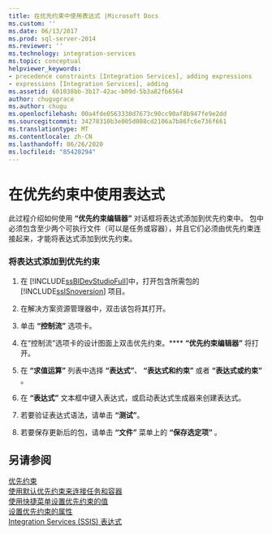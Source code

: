 ```yaml
---
title: 在优先约束中使用表达式 |Microsoft Docs
ms.custom: ''
ms.date: 06/13/2017
ms.prod: sql-server-2014
ms.reviewer: ''
ms.technology: integration-services
ms.topic: conceptual
helpviewer_keywords:
- precedence constraints [Integration Services], adding expressions
- expressions [Integration Services], adding
ms.assetid: 601038bb-3b17-42ac-b09d-5b3a82fb6564
author: chugugrace
ms.author: chugu
ms.openlocfilehash: 00a4fde0563330d7673c90cc90af8b947fe9e2dd
ms.sourcegitcommit: 34278310b3e005d008cd2106a7b86fc6e736f661
ms.translationtype: MT
ms.contentlocale: zh-CN
ms.lasthandoff: 06/26/2020
ms.locfileid: "85420294"
---
```

# <a name="use-an-expression-in-a-precedence-constraint"></a>在优先约束中使用表达式
  此过程介绍如何使用 **“优先约束编辑器”** 对话框将表达式添加到优先约束中。 包中必须包含至少两个可执行文件（可以是任务或容器），并且它们必须由优先约束连接起来，才能将表达式添加到优先约束。  
  
### <a name="to-add-an-expression-to-a-precedence-constraint"></a>将表达式添加到优先约束  
  
1.  在 [!INCLUDE[ssBIDevStudioFull](../includes/ssbidevstudiofull-md.md)]中，打开包含所需包的 [!INCLUDE[ssISnoversion](../includes/ssisnoversion-md.md)] 项目。  
  
2.  在解决方案资源管理器中，双击该包将其打开。  
  
3.  单击 **“控制流”** 选项卡。  
  
4.  在“控制流”选项卡的设计图面上双击优先约束。**** **“优先约束编辑器”** 将打开。  
  
5.  在 **“求值运算”** 列表中选择 **“表达式”**、 **“表达式和约束”** 或者 **“表达式或约束”** 。  
  
6.  在 **“表达式”** 文本框中键入表达式，或启动表达式生成器来创建表达式。  
  
7.  若要验证表达式语法，请单击 **“测试”**。  
  
8.  若要保存更新后的包，请单击 **“文件”** 菜单上的 **“保存选定项”** 。  
  
## <a name="see-also"></a>另请参阅  
 [优先约束](control-flow/precedence-constraints.md)   
 [使用默认优先约束来连接任务和容器](../../2014/integration-services/connect-tasks-and-containers-by-using-a-default-precedence-constraint.md)   
 [使用快捷菜单设置优先约束的值](../../2014/integration-services/set-the-value-of-a-precedence-constraint-by-using-the-shortcut-menu.md)   
 [设置优先约束的属性](../../2014/integration-services/set-the-properties-of-a-precedence-constraint.md)   
 [Integration Services (SSIS) 表达式](expressions/integration-services-ssis-expressions.md)  
  
  
